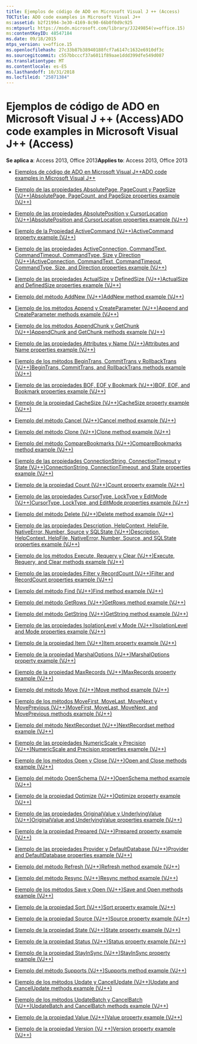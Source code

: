 ```yaml
---
title: Ejemplos de código de ADO en Microsoft Visual J ++ (Access)
TOCTitle: ADO code examples in Microsoft Visual J++
ms:assetid: b2f21994-3e30-4169-8c90-66b0f0d9c925
ms:mtpsurl: https://msdn.microsoft.com/library/JJ249854(v=office.15)
ms:contentKeyID: 48547184
ms.date: 09/18/2015
mtps_version: v=office.15
ms.openlocfilehash: 27c33b87b38940188fcf7a6147c1632e6910df3c
ms.sourcegitcommit: c557bbcccf37a6011f89aae1ddd399dfe549d087
ms.translationtype: MT
ms.contentlocale: es-ES
ms.lasthandoff: 10/31/2018
ms.locfileid: "25871384"
---
```

# <a name="ado-code-examples-in-microsoft-visual-j-access"></a><span data-ttu-id="9f4f3-102">Ejemplos de código de ADO en Microsoft Visual J ++ (Access)</span><span class="sxs-lookup"><span data-stu-id="9f4f3-102">ADO code examples in Microsoft Visual J++ (Access)</span></span>


<span data-ttu-id="9f4f3-103">**Se aplica a**: Access 2013, Office 2013</span><span class="sxs-lookup"><span data-stu-id="9f4f3-103">**Applies to**: Access 2013, Office 2013</span></span>

  - [<span data-ttu-id="9f4f3-104">Ejemplos de código de ADO en Microsoft Visual J++</span><span class="sxs-lookup"><span data-stu-id="9f4f3-104">ADO code examples in Microsoft Visual J++</span></span>](ado-code-examples-in-microsoft-visual-j.md)

  - [<span data-ttu-id="9f4f3-105">Ejemplo de las propiedades AbsolutePage, PageCount y PageSize (VJ++)</span><span class="sxs-lookup"><span data-stu-id="9f4f3-105">AbsolutePage, PageCount, and PageSize properties example (VJ++)</span></span>](absolutepage-pagecount-and-pagesize-properties-example-vj.md)

  - [<span data-ttu-id="9f4f3-106">Ejemplo de las propiedades AbsolutePosition y CursorLocation (VJ++)</span><span class="sxs-lookup"><span data-stu-id="9f4f3-106">AbsolutePosition and CursorLocation properties example (VJ++)</span></span>](absoluteposition-and-cursorlocation-properties-example-vj.md)

  - [<span data-ttu-id="9f4f3-107">Ejemplo de la Propiedad ActiveCommand (VJ++)</span><span class="sxs-lookup"><span data-stu-id="9f4f3-107">ActiveCommand property example (VJ++)</span></span>](activecommand-property-example-vj.md)

  - [<span data-ttu-id="9f4f3-108">Ejemplo de las propiedades ActiveConnection, CommandText, CommandTimeout, CommandType, Size y Direction (VJ++)</span><span class="sxs-lookup"><span data-stu-id="9f4f3-108">ActiveConnection, CommandText, CommandTimeout, CommandType, Size, and Direction properties example (VJ++)</span></span>](activeconnection-commandtext-commandtimeout-commandtype-size-and-direction-properties-example-vj.md)

  - [<span data-ttu-id="9f4f3-109">Ejemplo de las propiedades ActualSize y DefinedSize (VJ++)</span><span class="sxs-lookup"><span data-stu-id="9f4f3-109">ActualSize and DefinedSize properties example (VJ++)</span></span>](actualsize-and-definedsize-properties-example-vj.md)

  - [<span data-ttu-id="9f4f3-110">Ejemplo del método AddNew (VJ++)</span><span class="sxs-lookup"><span data-stu-id="9f4f3-110">AddNew method example (VJ++)</span></span>](addnew-method-example-vj.md)

  - [<span data-ttu-id="9f4f3-111">Ejemplo de los métodos Append y CreateParameter (VJ++)</span><span class="sxs-lookup"><span data-stu-id="9f4f3-111">Append and CreateParameter methods example (VJ++)</span></span>](append-and-createparameter-methods-example-vj.md)

  - [<span data-ttu-id="9f4f3-112">Ejemplo de los métodos AppendChunk y GetChunk (VJ++)</span><span class="sxs-lookup"><span data-stu-id="9f4f3-112">AppendChunk and GetChunk methods example (VJ++)</span></span>](appendchunk-and-getchunk-methods-example-vj.md)

  - [<span data-ttu-id="9f4f3-113">Ejemplo de las propiedades Attributes y Name (VJ++)</span><span class="sxs-lookup"><span data-stu-id="9f4f3-113">Attributes and Name properties example (VJ++)</span></span>](attributes-and-name-properties-example-vj.md)

  - [<span data-ttu-id="9f4f3-114">Ejemplo de los métodos BeginTrans, CommitTrans y RollbackTrans (VJ++)</span><span class="sxs-lookup"><span data-stu-id="9f4f3-114">BeginTrans, CommitTrans, and RollbackTrans methods example (VJ++)</span></span>](begintrans-committrans-and-rollbacktrans-methods-example-vj.md)

  - [<span data-ttu-id="9f4f3-115">Ejemplo de las propiedades BOF, EOF y Bookmark (VJ++)</span><span class="sxs-lookup"><span data-stu-id="9f4f3-115">BOF, EOF, and Bookmark properties example (VJ++)</span></span>](bof-eof-and-bookmark-properties-example-vj.md)

  - [<span data-ttu-id="9f4f3-116">Ejemplo de la propiedad CacheSize (VJ++)</span><span class="sxs-lookup"><span data-stu-id="9f4f3-116">CacheSize property example (VJ++)</span></span>](cachesize-property-example-vj.md)

  - [<span data-ttu-id="9f4f3-117">Ejemplo del método Cancel (VJ++)</span><span class="sxs-lookup"><span data-stu-id="9f4f3-117">Cancel method example (VJ++)</span></span>](cancel-method-example-vj.md)

  - [<span data-ttu-id="9f4f3-118">Ejemplo del método Clone (VJ++)</span><span class="sxs-lookup"><span data-stu-id="9f4f3-118">Clone method example (VJ++)</span></span>](clone-method-example-vj.md)

  - [<span data-ttu-id="9f4f3-119">Ejemplo del método CompareBookmarks (VJ++)</span><span class="sxs-lookup"><span data-stu-id="9f4f3-119">CompareBookmarks method example (VJ++)</span></span>](comparebookmarks-method-example-vj.md)

  - [<span data-ttu-id="9f4f3-120">Ejemplo de las propiedades ConnectionString, ConnectionTimeout y State (VJ++)</span><span class="sxs-lookup"><span data-stu-id="9f4f3-120">ConnectionString, ConnectionTimeout, and State properties example (VJ++)</span></span>](connectionstring-connectiontimeout-and-state-properties-example-vj.md)

  - [<span data-ttu-id="9f4f3-121">Ejemplo de la propiedad Count (VJ++)</span><span class="sxs-lookup"><span data-stu-id="9f4f3-121">Count property example (VJ++)</span></span>](count-property-example-vj.md)

  - [<span data-ttu-id="9f4f3-122">Ejemplo de las propiedades CursorType, LockType y EditMode (VJ++)</span><span class="sxs-lookup"><span data-stu-id="9f4f3-122">CursorType, LockType, and EditMode properties example (VJ++)</span></span>](cursortype-locktype-and-editmode-properties-example-vj.md)

  - [<span data-ttu-id="9f4f3-123">Ejemplo del método Delete (VJ++)</span><span class="sxs-lookup"><span data-stu-id="9f4f3-123">Delete method example (VJ++)</span></span>](delete-method-example-vj.md)

  - [<span data-ttu-id="9f4f3-124">Ejemplo de las propiedades Description, HelpContext, HelpFile, NativeError, Number, Source y SQLState (VJ++)</span><span class="sxs-lookup"><span data-stu-id="9f4f3-124">Description, HelpContext, HelpFile, NativeError, Number, Source, and SQLState properties example (VJ++)</span></span>](description-helpcontext-helpfile-nativeerror-number-source-and-sqlstate-properties-example-vj.md)

  - [<span data-ttu-id="9f4f3-125">Ejemplo de los métodos Execute, Requery y Clear (VJ++)</span><span class="sxs-lookup"><span data-stu-id="9f4f3-125">Execute, Requery, and Clear methods example (VJ++)</span></span>](execute-requery-and-clear-methods-example-vj.md)

  - [<span data-ttu-id="9f4f3-126">Ejemplo de las propiedades Filter y RecordCount (VJ++)</span><span class="sxs-lookup"><span data-stu-id="9f4f3-126">Filter and RecordCount properties example (VJ++)</span></span>](filter-and-recordcount-properties-example-vj.md)

  - [<span data-ttu-id="9f4f3-127">Ejemplo del método Find (VJ++)</span><span class="sxs-lookup"><span data-stu-id="9f4f3-127">Find method example (VJ++)</span></span>](find-method-example-vj.md)

  - [<span data-ttu-id="9f4f3-128">Ejemplo del método GetRows (VJ++)</span><span class="sxs-lookup"><span data-stu-id="9f4f3-128">GetRows method example (VJ++)</span></span>](getrows-method-example-vj.md)

  - [<span data-ttu-id="9f4f3-129">Ejemplo del método GetString (VJ++)</span><span class="sxs-lookup"><span data-stu-id="9f4f3-129">GetString method example (VJ++)</span></span>](getstring-method-example-vj.md)

  - [<span data-ttu-id="9f4f3-130">Ejemplo de las propiedades IsolationLevel y Mode (VJ++)</span><span class="sxs-lookup"><span data-stu-id="9f4f3-130">IsolationLevel and Mode properties example (VJ++)</span></span>](isolationlevel-and-mode-properties-example-vj.md)

  - [<span data-ttu-id="9f4f3-131">Ejemplo de la propiedad Item (VJ++)</span><span class="sxs-lookup"><span data-stu-id="9f4f3-131">Item property example (VJ++)</span></span>](item-property-example-vj.md)

  - [<span data-ttu-id="9f4f3-132">Ejemplo de la propiedad MarshalOptions (VJ++)</span><span class="sxs-lookup"><span data-stu-id="9f4f3-132">MarshalOptions property example (VJ++)</span></span>](marshaloptions-property-example-vj.md)

  - [<span data-ttu-id="9f4f3-133">Ejemplo de la propiedad MaxRecords (VJ++)</span><span class="sxs-lookup"><span data-stu-id="9f4f3-133">MaxRecords property example (VJ++)</span></span>](maxrecords-property-example-vj.md)

  - [<span data-ttu-id="9f4f3-134">Ejemplo del método Move (VJ++)</span><span class="sxs-lookup"><span data-stu-id="9f4f3-134">Move method example (VJ++)</span></span>](move-method-example-vj.md)

  - [<span data-ttu-id="9f4f3-135">Ejemplo de los métodos MoveFirst, MoveLast, MoveNext y MovePrevious (VJ++)</span><span class="sxs-lookup"><span data-stu-id="9f4f3-135">MoveFirst, MoveLast, MoveNext, and MovePrevious methods example (VJ++)</span></span>](movefirst-movelast-movenext-and-moveprevious-methods-example-vj.md)

  - [<span data-ttu-id="9f4f3-136">Ejemplo del método NextRecordset (VJ++)</span><span class="sxs-lookup"><span data-stu-id="9f4f3-136">NextRecordset method example (VJ++)</span></span>](nextrecordset-method-example-vj.md)

  - [<span data-ttu-id="9f4f3-137">Ejemplo de las propiedades NumericScale y Precision (VJ++)</span><span class="sxs-lookup"><span data-stu-id="9f4f3-137">NumericScale and Precision properties example (VJ++)</span></span>](numericscale-and-precision-properties-example-vj.md)

  - [<span data-ttu-id="9f4f3-138">Ejemplo de los métodos Open y Close (VJ++)</span><span class="sxs-lookup"><span data-stu-id="9f4f3-138">Open and Close methods example (VJ++)</span></span>](open-and-close-methods-example-vj.md)

  - [<span data-ttu-id="9f4f3-139">Ejemplo del método OpenSchema (VJ++)</span><span class="sxs-lookup"><span data-stu-id="9f4f3-139">OpenSchema method example (VJ++)</span></span>](openschema-method-example-vj.md)

  - [<span data-ttu-id="9f4f3-140">Ejemplo de la propiedad Optimize (VJ++)</span><span class="sxs-lookup"><span data-stu-id="9f4f3-140">Optimize property example (VJ++)</span></span>](optimize-property-example-vj.md)

  - [<span data-ttu-id="9f4f3-141">Ejemplo de las propiedades OriginalValue y UnderlyingValue (VJ++)</span><span class="sxs-lookup"><span data-stu-id="9f4f3-141">OriginalValue and UnderlyingValue properties example (VJ++)</span></span>](originalvalue-and-underlyingvalue-properties-example-vj.md)

  - [<span data-ttu-id="9f4f3-142">Ejemplo de la propiedad Prepared (VJ++)</span><span class="sxs-lookup"><span data-stu-id="9f4f3-142">Prepared property example (VJ++)</span></span>](prepared-property-example-vj.md)

  - [<span data-ttu-id="9f4f3-143">Ejemplo de las propiedades Provider y DefaultDatabase (VJ++)</span><span class="sxs-lookup"><span data-stu-id="9f4f3-143">Provider and DefaultDatabase properties example (VJ++)</span></span>](provider-and-defaultdatabase-properties-example-vj.md)

  - [<span data-ttu-id="9f4f3-144">Ejemplo del método Refresh (VJ++)</span><span class="sxs-lookup"><span data-stu-id="9f4f3-144">Refresh method example (VJ++)</span></span>](refresh-method-example-vj.md)

  - [<span data-ttu-id="9f4f3-145">Ejemplo del método Resync (VJ++)</span><span class="sxs-lookup"><span data-stu-id="9f4f3-145">Resync method example (VJ++)</span></span>](resync-method-example-vj.md)

  - [<span data-ttu-id="9f4f3-146">Ejemplo de los métodos Save y Open (VJ++)</span><span class="sxs-lookup"><span data-stu-id="9f4f3-146">Save and Open methods example (VJ++)</span></span>](save-and-open-methods-example-vj.md)

  - [<span data-ttu-id="9f4f3-147">Ejemplo de la propiedad Sort (VJ++)</span><span class="sxs-lookup"><span data-stu-id="9f4f3-147">Sort property example (VJ++)</span></span>](sort-property-example-vj.md)

  - [<span data-ttu-id="9f4f3-148">Ejemplo de la propiedad Source (VJ++)</span><span class="sxs-lookup"><span data-stu-id="9f4f3-148">Source property example (VJ++)</span></span>](source-property-example-vj.md)

  - [<span data-ttu-id="9f4f3-149">Ejemplo de la propiedad State (VJ++)</span><span class="sxs-lookup"><span data-stu-id="9f4f3-149">State property example (VJ++)</span></span>](state-property-example-vj.md)

  - [<span data-ttu-id="9f4f3-150">Ejemplo de la propiedad Status (VJ++)</span><span class="sxs-lookup"><span data-stu-id="9f4f3-150">Status property example (VJ++)</span></span>](status-property-example-vj.md)

  - [<span data-ttu-id="9f4f3-151">Ejemplo de la propiedad StayInSync (VJ++)</span><span class="sxs-lookup"><span data-stu-id="9f4f3-151">StayInSync property example (VJ++)</span></span>](stayinsync-property-example-vj.md)

  - [<span data-ttu-id="9f4f3-152">Ejemplo del método Supports (VJ++)</span><span class="sxs-lookup"><span data-stu-id="9f4f3-152">Supports method example (VJ++)</span></span>](supports-method-example-vj.md)

  - [<span data-ttu-id="9f4f3-153">Ejemplo de los métodos Update y CancelUpdate (VJ++)</span><span class="sxs-lookup"><span data-stu-id="9f4f3-153">Update and CancelUpdate methods example (VJ++)</span></span>](update-and-cancelupdate-methods-example-vj.md)

  - [<span data-ttu-id="9f4f3-154">Ejemplo de los métodos UpdateBatch y CancelBatch (VJ++)</span><span class="sxs-lookup"><span data-stu-id="9f4f3-154">UpdateBatch and CancelBatch methods example (VJ++)</span></span>](updatebatch-and-cancelbatch-methods-example-vj.md)

  - [<span data-ttu-id="9f4f3-155">Ejemplo de la propiedad Value (VJ++)</span><span class="sxs-lookup"><span data-stu-id="9f4f3-155">Value property example (VJ++)</span></span>](value-property-example-vj.md)

  - [<span data-ttu-id="9f4f3-156">Ejemplo de la propiedad Version (VJ ++)</span><span class="sxs-lookup"><span data-stu-id="9f4f3-156">Version property example (VJ++)</span></span>](version-property-example-vj.md)

